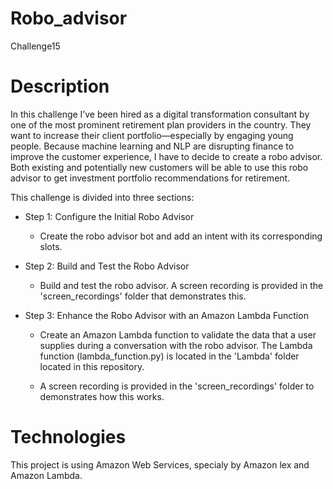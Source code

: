 # Robo_advisor
Challenge15

# Description

In this challenge I’ve been hired as a digital transformation consultant by one of the most prominent retirement plan providers in the country. They want to increase their client portfolio—especially by engaging young people. Because machine learning and NLP are disrupting finance to improve the customer experience, I have to decide to create a robo advisor. Both existing and potentially new customers will be able to use this robo advisor to get investment portfolio recommendations for retirement.

This challenge is divided into three sections:

 - Step 1: Configure the Initial Robo Advisor

     - Create the robo advisor bot and add an intent with its corresponding slots.
     
 - Step 2: Build and Test the Robo Advisor

      - Build and test the robo advisor. A screen recording is provided in the 'screen_recordings' folder that demonstrates this.
      
 - Step 3: Enhance the Robo Advisor with an Amazon Lambda Function

      - Create an Amazon Lambda function to validate the data that a user supplies during a conversation with the robo advisor. The Lambda function (lambda_function.py) is located in the 'Lambda' folder located in this repository.
      
      - A screen recording is provided in the 'screen_recordings' folder to demonstrates how this works.
      
# Technologies

This project is using Amazon Web Services, specialy by Amazon lex and Amazon Lambda. 